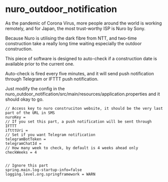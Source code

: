 # nuro_outdoor_notification

As the pandemic of Corona Virus, more people around the world is working remotely, and for Japan, the most trust-worthy ISP is Nuro by Sony.

Because Nuro is utilising the dark fibre from NTT, and two-time construction take a really long time waiting especially the outdoor construction.

This piece of software is designed to auto-check if a construction date is available prior to the current one.

Auto-check is fired every five minutes, and it will send push notification through Telegram or IFTTT push notification.

Just modify the config in the nuro_outdoor_notification/src/main/resources/application.properties and it should okay to go.

```
// Access key to nuro construciton website, it should be the very last part of the URL in SMS
nuroKey =
// If you set this part, a push notification will be sent through IFTTT
iftttUri = 
// Set if you want Telegram notification
telegramBotToken =
telegramChatId = 
// How many week to check, by default is 4 weeks ahead only
checkWeeks = 4


// Ignore this part
spring.main.log-startup-info=false
logging.level.org.springframework = WARN
```
